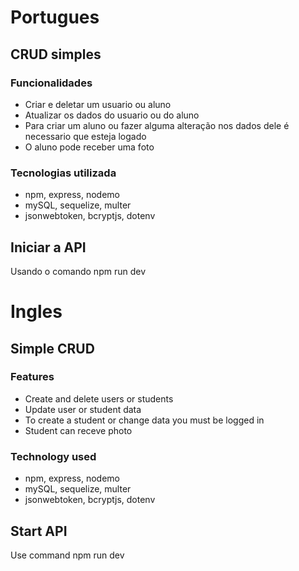 # Portugues
## CRUD simples
### Funcionalidades
- Criar e deletar um usuario ou aluno
- Atualizar os dados do usuario ou do aluno
- Para criar um aluno ou fazer alguma alteração nos dados dele é necessario que esteja logado
- O aluno pode receber uma foto

### Tecnologias utilizada
- npm, express, nodemo
- mySQL, sequelize, multer
- jsonwebtoken, bcryptjs, dotenv

## Iniciar a API
Usando o comando npm run dev 

# Ingles
## Simple CRUD
### Features
- Create and delete users or students
- Update user or student data
- To create a student or change data you must be logged in
- Student can receve photo

### Technology used
- npm, express, nodemo
- mySQL, sequelize, multer
- jsonwebtoken, bcryptjs, dotenv

## Start API
Use command npm run dev
